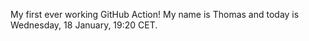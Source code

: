 My first ever working GitHub Action!
My name is Thomas and today is Wednesday, 18 January, 19:20 CET. 

